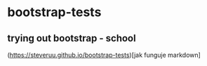 # bootstrap-tests  
## trying out bootstrap - school 
(https://steveruu.github.io/bootstrap-tests)[jak funguje markdown]
